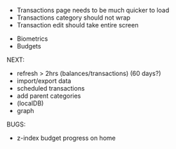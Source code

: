 - Transactions page needs to be much quicker to load
- Transactions category should not wrap
- Transaction edit should take entire screen

* Biometrics
* Budgets

NEXT:
- refresh > 2hrs (balances/transactions) (60 days?)
- import/export data
- scheduled transactions
- add parent categories
- (localDB)
- graph

BUGS:
- z-index budget progress on home
